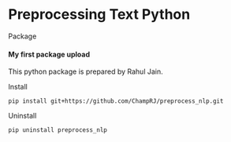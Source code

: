 # Preprocessing Text Python
Package

#### My first package upload

This python package is prepared by Rahul Jain.

Install

`pip install git+https://github.com/ChampRJ/preprocess_nlp.git`

Uninstall

`pip uninstall preprocess_nlp`
